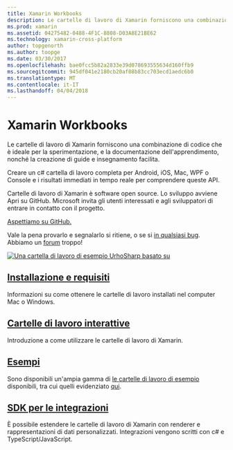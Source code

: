 ```yaml
---
title: Xamarin Workbooks
description: Le cartelle di lavoro di Xamarin forniscono una combinazione di codice che è ideale per la sperimentazione, e la documentazione dell'apprendimento, nonché la creazione di guide e insegnamento facilita.
ms.prod: xamarin
ms.assetid: 04275482-0488-4F1C-8808-D03A8E21BE62
ms.technology: xamarin-cross-platform
author: topgenorth
ms.author: toopge
ms.date: 03/30/2017
ms.openlocfilehash: bae0fcc5b82a2833e39d078693555634d160ffb9
ms.sourcegitcommit: 945df041e2180cb20af08b83cc703ecd1aedc6b0
ms.translationtype: MT
ms.contentlocale: it-IT
ms.lasthandoff: 04/04/2018
---
```

# <a name="xamarin-workbooks"></a>Xamarin Workbooks

Le cartelle di lavoro di Xamarin forniscono una combinazione di codice che è ideale per la sperimentazione, e la documentazione dell'apprendimento, nonché la creazione di guide e insegnamento facilita.

Creare un c# cartella di lavoro completa per Android, iOS, Mac, WPF o Console e i risultati immediati in tempo reale per comprendere queste API.

Cartelle di lavoro di Xamarin è software open source. Lo sviluppo avviene Apri su GitHub. Microsoft invita gli utenti interessati e agli sviluppatori di entrare in contatto con il progetto.

<a class="github-button" href="https://github.com/Microsoft/workbooks" data-size="large" aria-label="View Microsoft/workbooks on GitHub">Aspettiamo su GitHub.</a>

Vale la pena provarlo e segnalarlo si ritiene, o se si [in qualsiasi bug](~/tools/workbooks/install.md#reporting-bugs). Abbiamo un [forum](https://forums.xamarin.com/categories/inspector) troppo!

[![](images/interactive-1.0.0-urho-planet-earth-small.png "Una cartella di lavoro di esempio UrhoSharp basato su")](images/interactive-1.0.0-urho-planet-earth.png#lightbox)

## <a name="installation-and-requirementsinstallmd"></a>[Installazione e requisiti](install.md)

Informazioni su come ottenere le cartelle di lavoro installati nel computer Mac o Windows.

## <a name="interactive-workbooksworkbookmd"></a>[Cartelle di lavoro interattive](workbook.md)

Introduzione a come utilizzare le cartelle di lavoro di Xamarin.

## <a name="samplessamplesindexmd"></a>[Esempi](samples/index.md)

Sono disponibili un'ampia gamma di [le cartelle di lavoro di esempio](https://developer.xamarin.com/workbooks/) disponibili, tra cui quelli evidenziato [qui](samples/index.md).

## <a name="integration-sdksdkindexmd"></a>[SDK per le integrazioni](sdk/index.md)

È possibile estendere le cartelle di lavoro di Xamarin con renderer e rappresentazioni di dati personalizzati. Integrazioni vengono scritti con c# e TypeScript/JavaScript.

<script async defer src="https://buttons.github.io/buttons.js"></script>